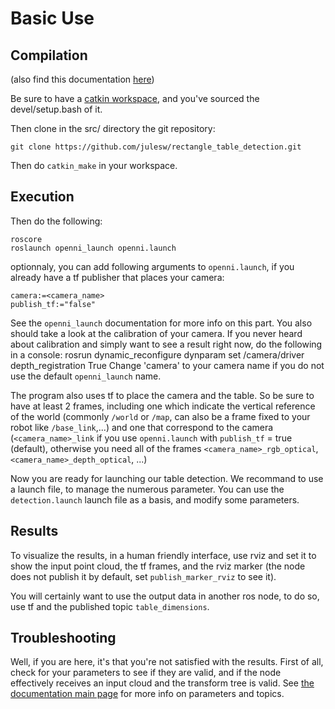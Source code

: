 Basic Use
=========

Compilation
-----------

(also find this documentation [here](http://julesw.github.io/rectangle_table_detection/rectangle_table_detection/html/basicuse.html))

Be sure to have a [catkin workspace](http://wiki.ros.org/catkin/Tutorials/create_a_workspace), and you've sourced the devel/setup.bash of it.

Then clone in the src/ directory the git repository:

    git clone https://github.com/julesw/rectangle_table_detection.git

Then do `catkin_make` in your workspace.


Execution
---------

Then do the following:

    roscore
    roslaunch openni_launch openni.launch

optionnaly, you can add following arguments to `openni.launch`, if you already have a tf publisher that places your camera:

    camera:=<camera_name>
    publish_tf:="false"

See the `openni_launch` documentation for more info on this part. You also should take a look at the calibration
of your camera.
If you never heard about calibration and simply want to see a result right now, do the following in a console:
    rosrun dynamic_reconfigure dynparam set /camera/driver depth_registration True
Change 'camera' to your camera name if you do not use the default `openni_launch` name.

The program also uses tf to place the camera and the table. So be sure to have at least 2 frames,
including one which indicate the vertical reference of the world (commonly `/world` or `/map`, can
also be a frame fixed to your robot like `/base_link`,...) and one that correspond to the camera
(`<camera_name>_link` if you use `openni.launch` with `publish_tf` = true (default), otherwise you
need all of the frames `<camera_name>_rgb_optical`, `<camera_name>_depth_optical`, ...)

Now you are ready for launching our table detection.
We recommand to use a launch file, to manage the numerous parameter. You can use the `detection.launch`
launch file as a basis, and modify some parameters.

Results
-------

To visualize the results, in a human friendly interface, use rviz and set it to show the input point cloud,
the tf frames, and the rviz marker (the node does not publish it by default, set `publish_marker_rviz` to 
see it).

You will certainly want to use the output data in another ros node, to do so, use tf and the published topic `table_dimensions`.


Troubleshooting
---------------

Well, if you are here, it's that you're not satisfied with the results.
First of all, check for your parameters to see if they are valid, and if
the node effectively receives an input cloud and the transform tree is valid.
See [the documentation main page](http://julesw.github.io/rectangle_table_detection/html/index.html) for more info on parameters and topics.
